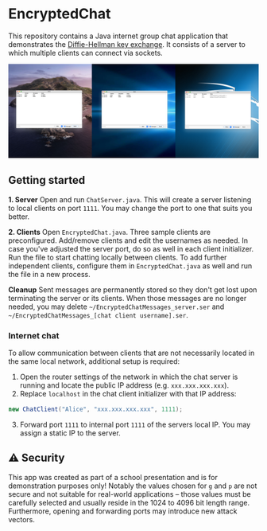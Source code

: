 # EncryptedChat

This repository contains a Java internet group chat application that demonstrates the [Diffie-Hellman key exchange](https://en.wikipedia.org/wiki/Diffie–Hellman_key_exchange). It consists of a server to which multiple clients can connect via sockets.

![](/assets/header.png)

## Getting started

**1. Server** Open and run `ChatServer.java`. This will create a server listening to local clients on port `1111`. You may change the port to one that suits you better.

**2. Clients** Open `EncryptedChat.java`. Three sample clients are preconfigured. Add/remove clients and edit the usernames as needed. In case you've adjusted the server port, do so as well in each client initializer. Run the file to start chatting locally between clients. To add further independent clients, configure them in `EncryptedChat.java` as well and run the file in a new process.

**Cleanup** Sent messages are permanently stored so they don't get lost upon terminating the server or its clients. When those messages are no longer needed, you may delete `~/EncryptedChatMessages_server.ser` and `~/EncryptedChatMessages_[chat client username].ser`.

### Internet chat

To allow communication between clients that are not necessarily located in the same local network, additional setup is required:

1. Open the router settings of the network in which the chat server is running and locate the public IP address (e.g. `xxx.xxx.xxx.xxx`).
2. Replace `localhost` in the chat client initializer with that IP address:
```java
new ChatClient("Alice", "xxx.xxx.xxx.xxx", 1111);
```
3. Forward port `1111` to internal port `1111` of the servers local IP. You may assign a static IP to the server.

## :warning: Security

This app was created as part of a school presentation and is for demonstration purposes only! Notably the values chosen for `g` and `p` are not secure and not suitable for real-world applications – those values must be carefully selected and usually reside in the 1024 to 4096 bit length range. Furthermore, opening and forwarding ports may introduce new attack vectors.

